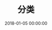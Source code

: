 ---
title: 分类
date: 2018-01-05 00:00:00
type: "categories"
top_img: https://jsd.012700.xyz/gh/Duo-Huang/cdn/blog/img/conf/blog-categories-bg.jpg
---
